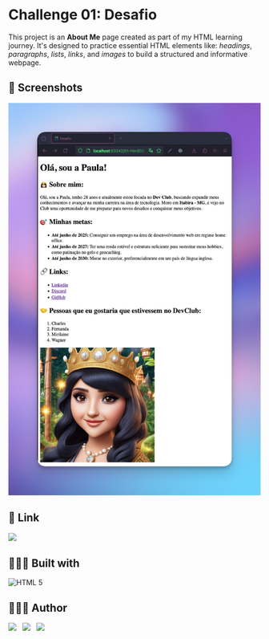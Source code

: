 # Challenge 01: Desafio

This project is an **About Me** page created as part of my HTML learning journey. It's designed to practice essential
HTML elements like: *headings*, *paragraphs*, *lists*, *links*, and *images* to build a structured and informative webpage.

## 📸 Screenshots

![desafio](readme/desafio.png)

## 🔗 Link

[![](https://img.shields.io/badge/Vercel-000000.svg?style=for-the-badge&logo=Vercel&logoColor=white)](https://desafio.ipaulaa.dev/)

## 👷🏻‍♀️ Built with

![HTML 5](https://img.shields.io/badge/HTML5-E34F26.svg?style=for-the-badge&logo=HTML5&logoColor=white)

## 👩🏻‍💻 Author

[![](https://img.shields.io/badge/GitHub-181717.svg?style=for-the-badge&logo=GitHub&logoColor=white)](https://wwww.github.com/ipaulaa)&nbsp;&nbsp;
[![](https://img.shields.io/badge/LinkedIn-0A66C2.svg?style=for-the-badge&logo=LinkedIn&logoColor=white)](https://wwww.linkedin.com/in/ipaulaa)&nbsp;&nbsp;
[![](https://img.shields.io/badge/Frontend%20Mentor-3F54A3.svg?style=for-the-badge&logo=Frontend-Mentor&logoColor=white)](https://www.frontendmentor.io/profile/ipaulaa)
